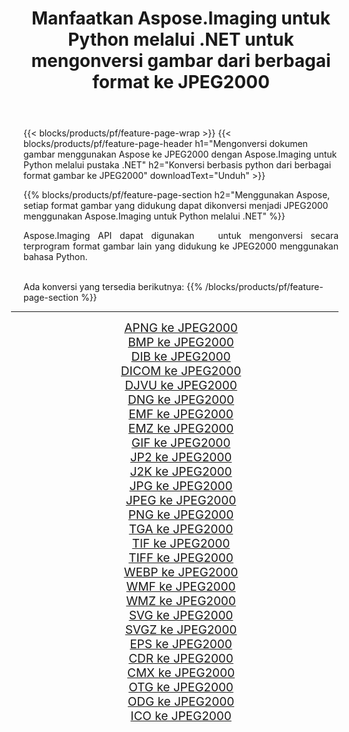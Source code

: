 ﻿---
title: Manfaatkan Aspose.Imaging untuk Python melalui .NET untuk mengonversi gambar dari berbagai format ke JPEG2000 
weight: 3920
url: /id/python-net/conversion/to/jpeg2000/ 
lang: id
langdirlevel: 2
locales: zh-hans,ja,it,ru,de,es,fr,nl,id,lt,pl,pt,vi,tr,ko,zh-hant,ar,hi,th,sv,cs,uk,he
description: Anda dapat menggunakan Aspose.Imaging untuk Python melalui pustaka .NET untuk mengonversi dari berbagai format ke JPEG2000
---

{{< blocks/products/pf/feature-page-wrap >}}
{{< blocks/products/pf/feature-page-header h1="Mengonversi dokumen gambar menggunakan Aspose ke JPEG2000 dengan Aspose.Imaging untuk Python melalui pustaka .NET" h2="Konversi berbasis python dari berbagai format gambar ke JPEG2000" downloadText="Unduh" >}}


{{% blocks/products/pf/feature-page-section  h2="Menggunakan Aspose, setiap format gambar yang didukung dapat dikonversi menjadi JPEG2000 menggunakan Aspose.Imaging untuk Python melalui .NET" %}}
<p align=justify>Aspose.Imaging API dapat digunakan   untuk mengonversi secara terprogram format gambar lain yang didukung ke JPEG2000 menggunakan bahasa Python.</p>
<br/>
Ada konversi yang tersedia berikutnya:
{{% /blocks/products/pf/feature-page-section %}}
<div class="container-fluid productfamilypage bg-gray">
    <div class="convertypes bg-gray agp-content section">
        <div class="container">
		<hr style="margin-left:-20px;"/>
		<div class="row other-converters" style="gap: 10px;font-size: 19px;text-align:center;">
		    <div class='col-md-2 other-converter remove-lp remove-rp'><a href="/imaging/id/python-net/conversion/apng-to-jpeg2000/" style="padding:15px;">APNG ke JPEG2000</a></div>
<div class='col-md-2 other-converter remove-lp remove-rp'><a href="/imaging/id/python-net/conversion/bmp-to-jpeg2000/" style="padding:15px;">BMP ke JPEG2000</a></div>
<div class='col-md-2 other-converter remove-lp remove-rp'><a href="/imaging/id/python-net/conversion/dib-to-jpeg2000/" style="padding:15px;">DIB ke JPEG2000</a></div>
<div class='col-md-2 other-converter remove-lp remove-rp'><a href="/imaging/id/python-net/conversion/dicom-to-jpeg2000/" style="padding:15px;">DICOM ke JPEG2000</a></div>
<div class='col-md-2 other-converter remove-lp remove-rp'><a href="/imaging/id/python-net/conversion/djvu-to-jpeg2000/" style="padding:15px;">DJVU ke JPEG2000</a></div>
<div class='col-md-2 other-converter remove-lp remove-rp'><a href="/imaging/id/python-net/conversion/dng-to-jpeg2000/" style="padding:15px;">DNG ke JPEG2000</a></div>
<div class='col-md-2 other-converter remove-lp remove-rp'><a href="/imaging/id/python-net/conversion/emf-to-jpeg2000/" style="padding:15px;">EMF ke JPEG2000</a></div>
<div class='col-md-2 other-converter remove-lp remove-rp'><a href="/imaging/id/python-net/conversion/emz-to-jpeg2000/" style="padding:15px;">EMZ ke JPEG2000</a></div>
<div class='col-md-2 other-converter remove-lp remove-rp'><a href="/imaging/id/python-net/conversion/gif-to-jpeg2000/" style="padding:15px;">GIF ke JPEG2000</a></div>
<div class='col-md-2 other-converter remove-lp remove-rp'><a href="/imaging/id/python-net/conversion/jp2-to-jpeg2000/" style="padding:15px;">JP2 ke JPEG2000</a></div>
<div class='col-md-2 other-converter remove-lp remove-rp'><a href="/imaging/id/python-net/conversion/j2k-to-jpeg2000/" style="padding:15px;">J2K ke JPEG2000</a></div>
<div class='col-md-2 other-converter remove-lp remove-rp'><a href="/imaging/id/python-net/conversion/jpg-to-jpeg2000/" style="padding:15px;">JPG ke JPEG2000</a></div>
<div class='col-md-2 other-converter remove-lp remove-rp'><a href="/imaging/id/python-net/conversion/jpeg-to-jpeg2000/" style="padding:15px;">JPEG ke JPEG2000</a></div>
<div class='col-md-2 other-converter remove-lp remove-rp'><a href="/imaging/id/python-net/conversion/png-to-jpeg2000/" style="padding:15px;">PNG ke JPEG2000</a></div>
<div class='col-md-2 other-converter remove-lp remove-rp'><a href="/imaging/id/python-net/conversion/tga-to-jpeg2000/" style="padding:15px;">TGA ke JPEG2000</a></div>
<div class='col-md-2 other-converter remove-lp remove-rp'><a href="/imaging/id/python-net/conversion/tif-to-jpeg2000/" style="padding:15px;">TIF ke JPEG2000</a></div>
<div class='col-md-2 other-converter remove-lp remove-rp'><a href="/imaging/id/python-net/conversion/tiff-to-jpeg2000/" style="padding:15px;">TIFF ke JPEG2000</a></div>
<div class='col-md-2 other-converter remove-lp remove-rp'><a href="/imaging/id/python-net/conversion/webp-to-jpeg2000/" style="padding:15px;">WEBP ke JPEG2000</a></div>
<div class='col-md-2 other-converter remove-lp remove-rp'><a href="/imaging/id/python-net/conversion/wmf-to-jpeg2000/" style="padding:15px;">WMF ke JPEG2000</a></div>
<div class='col-md-2 other-converter remove-lp remove-rp'><a href="/imaging/id/python-net/conversion/wmz-to-jpeg2000/" style="padding:15px;">WMZ ke JPEG2000</a></div>
<div class='col-md-2 other-converter remove-lp remove-rp'><a href="/imaging/id/python-net/conversion/svg-to-jpeg2000/" style="padding:15px;">SVG ke JPEG2000</a></div>
<div class='col-md-2 other-converter remove-lp remove-rp'><a href="/imaging/id/python-net/conversion/svgz-to-jpeg2000/" style="padding:15px;">SVGZ ke JPEG2000</a></div>
<div class='col-md-2 other-converter remove-lp remove-rp'><a href="/imaging/id/python-net/conversion/eps-to-jpeg2000/" style="padding:15px;">EPS ke JPEG2000</a></div>
<div class='col-md-2 other-converter remove-lp remove-rp'><a href="/imaging/id/python-net/conversion/cdr-to-jpeg2000/" style="padding:15px;">CDR ke JPEG2000</a></div>
<div class='col-md-2 other-converter remove-lp remove-rp'><a href="/imaging/id/python-net/conversion/cmx-to-jpeg2000/" style="padding:15px;">CMX ke JPEG2000</a></div>
<div class='col-md-2 other-converter remove-lp remove-rp'><a href="/imaging/id/python-net/conversion/otg-to-jpeg2000/" style="padding:15px;">OTG ke JPEG2000</a></div>
<div class='col-md-2 other-converter remove-lp remove-rp'><a href="/imaging/id/python-net/conversion/odg-to-jpeg2000/" style="padding:15px;">ODG ke JPEG2000</a></div>
<div class='col-md-2 other-converter remove-lp remove-rp'><a href="/imaging/id/python-net/conversion/ico-to-jpeg2000/" style="padding:15px;">ICO ke JPEG2000</a></div>
                </div>
        </div>
    </div>
</div>
<br/>

